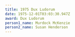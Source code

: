 ```yaml
---
title: 1975 Dux Ludorum
date: 1975-12-01T03:03:30.947Z
award: Dux Ludorum
person1_name: Murdock McKenzie
person2_name: Susan Henderson
---
```


